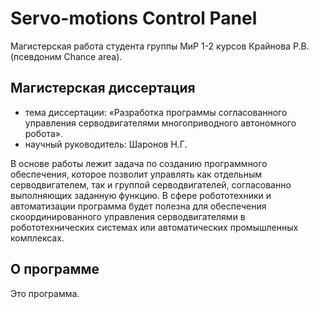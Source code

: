 # Servo-motions Control Panel
Магистерская работа студента группы МиР 1-2 курсов Крайнова Р.В. (псевдоним Chance area).

## Магистерская диссертация
  * тема диссертации: «Разработка программы согласованного управления серводвигателями многоприводного автономного робота».
  * научный руководитель: Шаронов Н.Г.

В основе работы лежит задача по созданию программного обеспечения, которое позволит управлять как отдельным серводвигателем, так и группой серводвигателей, согласованно выполняющих заданную функцию. В сфере робототехники и автоматизации программа будет полезна для обеспечения скоординированного управления серводвигателями в робототехнических системах или автоматических промышленных комплексах. 

## О программе
Это программа.